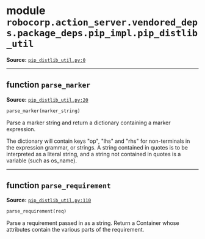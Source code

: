 <!-- markdownlint-disable -->

# module `robocorp.action_server.vendored_deps.package_deps.pip_impl.pip_distlib_util`

**Source:** [`pip_distlib_util.py:0`](https://github.com/robocorp/robocorp/tree/master/action_server/src/robocorp/action_server/vendored_deps/package_deps/pip_impl/pip_distlib_util.py#L0)

______________________________________________________________________

## function `parse_marker`

**Source:** [`pip_distlib_util.py:20`](https://github.com/robocorp/robocorp/tree/master/action_server/src/robocorp/action_server/vendored_deps/package_deps/pip_impl/pip_distlib_util.py#L20)

```python
parse_marker(marker_string)
```

Parse a marker string and return a dictionary containing a marker expression.

The dictionary will contain keys "op", "lhs" and "rhs" for non-terminals in the expression grammar, or strings. A string contained in quotes is to be interpreted as a literal string, and a string not contained in quotes is a variable (such as os_name).

______________________________________________________________________

## function `parse_requirement`

**Source:** [`pip_distlib_util.py:110`](https://github.com/robocorp/robocorp/tree/master/action_server/src/robocorp/action_server/vendored_deps/package_deps/pip_impl/pip_distlib_util.py#L110)

```python
parse_requirement(req)
```

Parse a requirement passed in as a string. Return a Container whose attributes contain the various parts of the requirement.

